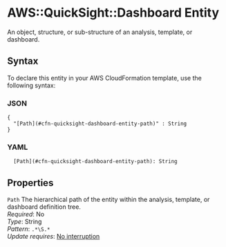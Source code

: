 # AWS::QuickSight::Dashboard Entity<a name="aws-properties-quicksight-dashboard-entity"></a>

An object, structure, or sub\-structure of an analysis, template, or dashboard\.

## Syntax<a name="aws-properties-quicksight-dashboard-entity-syntax"></a>

To declare this entity in your AWS CloudFormation template, use the following syntax:

### JSON<a name="aws-properties-quicksight-dashboard-entity-syntax.json"></a>

```
{
  "[Path](#cfn-quicksight-dashboard-entity-path)" : String
}
```

### YAML<a name="aws-properties-quicksight-dashboard-entity-syntax.yaml"></a>

```
  [Path](#cfn-quicksight-dashboard-entity-path): String
```

## Properties<a name="aws-properties-quicksight-dashboard-entity-properties"></a>

`Path`  <a name="cfn-quicksight-dashboard-entity-path"></a>
The hierarchical path of the entity within the analysis, template, or dashboard definition tree\.  
*Required*: No  
*Type*: String  
*Pattern*: `.*\S.*`  
*Update requires*: [No interruption](https://docs.aws.amazon.com/AWSCloudFormation/latest/UserGuide/using-cfn-updating-stacks-update-behaviors.html#update-no-interrupt)